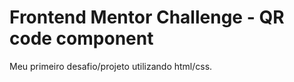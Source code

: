 # Frontend Mentor Challenge - QR code component
Meu primeiro desafio/projeto utilizando html/css. 



